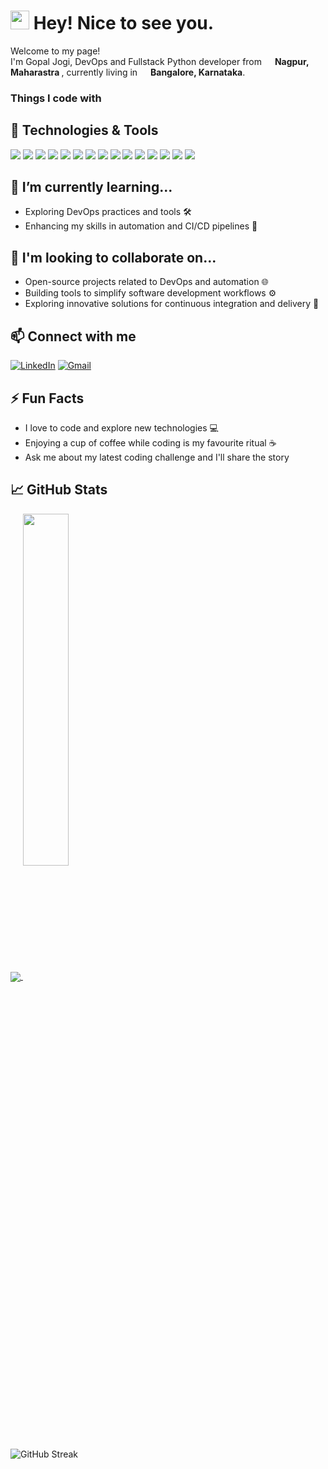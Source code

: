 <h1><img src="https://emojis.slackmojis.com/emojis/images/1531849430/4246/blob-sunglasses.gif?1531849430" width="30"/> Hey! Nice to see you.</h1>


<p>Welcome to my page! </br> I'm Gopal Jogi, DevOps and Fullstack Python developer from <img src="https://cdn-icons-png.flaticon.com/128/2412/2412420.png" width="13"/> <b>Nagpur, Maharastra </b>, currently living in <img src="https://cdn-icons-png.flaticon.com/128/2412/2412420.png" width="13"/> <b>Bangalore, Karnataka</b>. </p>
<h3>Things I code with</h3>

## 🔧 Technologies & Tools
<!-- - <h3>Languages:</h3>

  ![HTML5](https://img.shields.io/badge/html5-%23E34F26.svg?style=for-the-badge&logo=html5&logoColor=white)
  ![CSS3](https://img.shields.io/badge/css3-%231572B6.svg?style=for-the-badge&logo=css3&logoColor=white)
  ![JavaScript](https://img.shields.io/badge/javascript-%23323330.svg?style=for-the-badge&logo=javascript&logoColor=%23F7DF1E)
  ![Python](https://img.shields.io/badge/python-3670A0?style=for-the-badge&logo=python&logoColor=ffdd54)
- <h3>Frameworks:</h3>

  ![Bootstrap](https://img.shields.io/badge/bootstrap-%23563D7C.svg?style=for-the-badge&logo=bootstrap&logoColor=white)
  ![React](https://img.shields.io/badge/react-%2320232a.svg?style=for-the-badge&logo=react&logoColor=%2361DAFB)
  ![Django](https://img.shields.io/badge/django-%23092E20.svg?style=for-the-badge&logo=django&logoColor=white)
- <h3>Databases:</h3>

  ![MySQL](https://img.shields.io/badge/mysql-%2300f.svg?style=for-the-badge&logo=mysql&logoColor=white)
  ![MongoDB](https://img.shields.io/badge/MongoDB-%234ea94b.svg?style=for-the-badge&logo=mongodb&logoColor=white)
- <h3>Tools:</h3> 

  ![Git](https://img.shields.io/badge/git-%23F05033.svg?style=for-the-badge&logo=git&logoColor=white)
  ![GitHub](https://img.shields.io/badge/github-%23121011.svg?style=for-the-badge&logo=github&logoColor=white)
  ![Linux](https://img.shields.io/badge/Linux-%23121011.svg?style=for-the-badge&logo=linux&logoColor=white)
  ![Shell Scripting](https://img.shields.io/badge/Shell_Scripting-%23121011.svg?style=for-the-badge&logo=gnu-bash&logoColor=white)
  ![Docker](https://img.shields.io/badge/Docker-%231572B6.svg?style=for-the-badge&logo=docker&logoColor=white)
  ![Kubernetes](https://img.shields.io/badge/Kubernetes-%23326ce5.svg?style=for-the-badge&logo=kubernetes&logoColor=white)
  ![Jenkins](https://img.shields.io/badge/Jenkins-%232C5263.svg?style=for-the-badge&logo=jenkins&logoColor=white)
  ![Selenium](https://img.shields.io/badge/Selenium-%2343B02A.svg?style=for-the-badge&logo=selenium&logoColor=white)
  ![Visual Studio Code](https://img.shields.io/badge/Visual%20Studio%20Code-0078d7.svg?style=for-the-badge&logo=visual-studio-code&logoColor=white)

-->
<!-- <code><img height="25" src="https://raw.githubusercontent.com/github/explore/80688e429a7d4ef2fca1e82350fe8e3517d3494d/topics/python/python.png"></code>
<code><img height="25" src="https://raw.githubusercontent.com/github/explore/80688e429a7d4ef2fca1e82350fe8e3517d3494d/topics/javascript/javascript.png"></code>
<code><img height="25" src="https://raw.githubusercontent.com/github/explore/80688e429a7d4ef2fca1e82350fe8e3517d3494d/topics/html/html.png"></code>
<code><img height="25" src="https://raw.githubusercontent.com/github/explore/80688e429a7d4ef2fca1e82350fe8e3517d3494d/topics/css/css.png"></code>
<code><img height="25" src="https://raw.githubusercontent.com/github/explore/80688e429a7d4ef2fca1e82350fe8e3517d3494d/topics/bootstrap/bootstrap.png"></code>
<code><img height="25" src="https://raw.githubusercontent.com/github/explore/80688e429a7d4ef2fca1e82350fe8e3517d3494d/topics/django/django.png"></code>
<code><img height="25" src=""></code>
<code><img height="25" src=""></code>
<code><img height="25" src="https://raw.githubusercontent.com/github/explore/80688e429a7d4ef2fca1e82350fe8e3517d3494d/topics/react/react.png"></code>
<code><img height="25" src="https://raw.githubusercontent.com/github/explore/5c058a388828bb5fde0bcafd4bc867b5bb3f26f3/topics/graphql/graphql.png"></code>
<code><img height="25" src="https://raw.githubusercontent.com/github/explore/80688e429a7d4ef2fca1e82350fe8e3517d3494d/topics/html/html.png"></code>
<code><img height="25" src="https://raw.githubusercontent.com/github/explore/80688e429a7d4ef2fca1e82350fe8e3517d3494d/topics/mysql/mysql.png"></code>
<code><img height="25" src="https://raw.githubusercontent.com/github/explore/80688e429a7d4ef2fca1e82350fe8e3517d3494d/topics/docker/docker.png"></code>
<code><img height="25" src="https://raw.githubusercontent.com/github/explore/80688e429a7d4ef2fca1e82350fe8e3517d3494d/topics/git/git.png"></code>
<code><img height="25" src="https://raw.githubusercontent.com/github/explore/80688e429a7d4ef2fca1e82350fe8e3517d3494d/topics/linux/linux.png"></code>
<code><img height="25" src="https://raw.githubusercontent.com/github/explore/80688e429a7d4ef2fca1e82350fe8e3517d3494d/topics/kubernetes/kubernetes.png"></code> -->
<code><img  src="https://readme-components.vercel.app/api?component=logo&fill=black&logo=react&animation=spin&svgfill=15d8fe"></code>
<code><img  src="https://readme-components.vercel.app/api?component=logo&fill=black&logo=python&svgfill=15d8fe"></code>
<code><img  src="https://readme-components.vercel.app/api?component=logo&fill=black&logo=javascript&svgfill=15d8fe"></code>
<code><img  src="https://readme-components.vercel.app/api?component=logo&fill=black&logo=html5&svgfill=15d8fe"></code>
<code><img  src="https://readme-components.vercel.app/api?component=logo&fill=black&logo=css3&svgfill=15d8fe"></code>
<code><img  src="https://readme-components.vercel.app/api?component=logo&fill=black&logo=bootstrap&svgfill=15d8fe"></code>
<code><img  src="https://readme-components.vercel.app/api?component=logo&fill=black&logo=django&svgfill=15d8fe"></code>
<code><img  src="https://readme-components.vercel.app/api?component=logo&fill=black&logo=mysql&svgfill=15d8fe"></code>
<code><img  src="https://readme-components.vercel.app/api?component=logo&fill=black&logo=docker&svgfill=15d8fe"></code>
<code><img  src="https://readme-components.vercel.app/api?component=logo&fill=black&logo=git&svgfill=15d8fe"></code>
<code><img  src="https://readme-components.vercel.app/api?component=logo&fill=black&logo=github&svgfill=15d8fe"></code>
<code><img  src="https://readme-components.vercel.app/api?component=logo&fill=black&logo=kubernetes&svgfill=15d8fe"></code>
<code><img  src="https://readme-components.vercel.app/api?component=logo&fill=black&logo=linux&svgfill=15d8fe"></code>
<code><img  src="https://readme-components.vercel.app/api?component=logo&fill=black&logo=jenkins&svgfill=15d8fe"></code>
<code><img  src="https://readme-components.vercel.app/api?component=logo&fill=black&logo=selenium&svgfill=15d8fe"></code>
<!-- <code><img  src="https://readme-components.vercel.app/api?component=linearprogress&skill=GIT&value=70&design=candy&fill=ff69b4"></code> -->


## 🌱 I’m currently learning...
- Exploring DevOps practices and tools 🛠️
- Enhancing my skills in automation and CI/CD pipelines 🤖

## 👥 I'm looking to collaborate on...
- Open-source projects related to DevOps and automation 🌐
- Building tools to simplify software development workflows ⚙️
- Exploring innovative solutions for continuous integration and delivery 🚚

## 📫 Connect with me
[![LinkedIn](https://img.shields.io/badge/LinkedIn-gopaljogi-blue)](https://www.linkedin.com/in/gopaljogi/)
[![Gmail](https://img.shields.io/badge/Email-ContactMe-red)](mailto:gopaljogi5@gmail.com)
## ⚡ Fun Facts
- I love to code and explore new technologies 💻
- Enjoying a cup of coffee while coding is my favourite ritual ☕
- Ask me about my latest coding challenge and I'll share the story 
## 📈 GitHub Stats
<a href="https://github.com/gopal-jogi">
  <img align="center" src="https://github-readme-stats.vercel.app/api?username=gopal-jogi&show_icons=true&theme=radical" />
</a>
<a href="https://github.com/gopal-jogi">
  <img align="center" width="38%" src="https://github-readme-stats.vercel.app/api/top-langs/?username=gopal-jogi&layout=donut&theme=radical" />
</a>

![GitHub Streak](https://github-readme-streak-stats.herokuapp.com?user=gopal-jogi&theme=radical&date_format=M%20j%5B%2C%20Y%5D)



